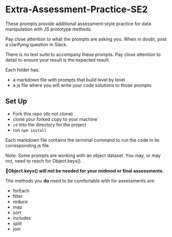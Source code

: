 # Extra-Assessment-Practice-SE2

These prompts provide additional assessment-style practice for data manipulation with JS prototype methods.

Pay close attention to what the prompts are asking you.  When in doubt, post a clarifying question in Slack.

There is no test suite to accompany these prompts.  Pay close attention to detail to ensure your result is the expected result.

Each folder has:  
- a markdown file with prompts that build level by level
- a js file where you will write your code solutions to those prompts

## Set Up

- Fork this repo (do not clone)
- clone your forked copy to your machine
- `cd` into the directory for the project
- run `npm install`

Each markdown file contains the terminal command to run the code in its corresponding js file.

Note: Some prompts are working with an object dataset.  You may, or may not, need to reach for Object.keys().  

🚨**Object.keys() will not be needed for your midmod or final assessments.** 

The methods you **do** need to be comfortable with for assessments are:
- forEach
- filter
- reduce
- map
- sort
- includes
- split 
- join